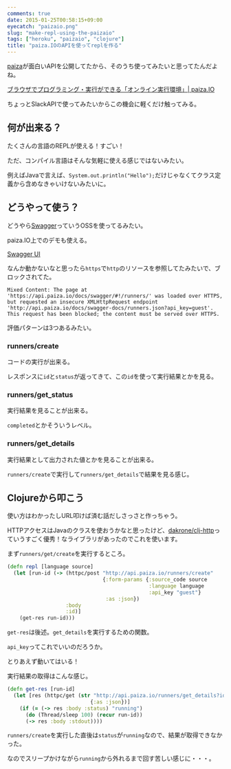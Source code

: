 ```yaml
---
comments: true
date: 2015-01-25T00:58:15+09:00
eyecatch: "paizaio.png"
slug: "make-repl-using-the-paizaio"
tags: ["heroku", "paizaio", "clojure"]
title: "paiza.IOのAPIを使ってreplを作る"
---
```


[paiza](http://paiza.jp/)が面白いAPIを公開してたから、そのうち使ってみたいと思ってたんだよね。

[ブラウザでプログラミング・実行ができる「オンライン実行環境」| paiza.IO](https://paiza.io/)

ちょっとSlackAPIで使ってみたいからこの機会に軽くだけ触ってみる。

## 何が出来る？

たくさんの言語のREPLが使える！すごい！

ただ、コンパイル言語はそんな気軽に使える感じではないみたい。

例えばJavaで言えば、`System.out.println("Hello");`だけじゃなくてクラス定義から含めなきゃいけないみたいに。

## どうやって使う？

どうやら[Swagger](http://swagger.io/)っていうOSSを使ってるみたい。

paiza.IO上でのデモも使える。

[Swagger UI](http://api.paiza.io/docs/swagger/#!/runners/)

なんか動かないなと思ったら`https`で`http`のリソースを参照してたみたいで、ブロックされてた。

    Mixed Content: The page at 'https://api.paiza.io/docs/swagger/#!/runners/' was loaded over HTTPS, but requested an insecure XMLHttpRequest endpoint 'http://api.paiza.io/docs/swagger-docs/runners.json?api_key=guest'. This request has been blocked; the content must be served over HTTPS.

評価パターンは3つあるみたい。

### runners/create

コードの実行が出来る。

レスポンスに`id`と`status`が返ってきて、この`id`を使って実行結果とかを見る。

### runners/get_status

実行結果を見ることが出来る。

`completed`とかそういうレベル。

### runners/get_details

実行結果として出力された値とかを見ることが出来る。

`runners/create`で実行して`runners/get_details`で結果を見る感じ。

## Clojureから叩こう

使い方はわかったしURL叩けば済む話だしさっさと作っちゃう。

HTTPアクセスはJavaのクラスを使おうかなと思ったけど、[dakrone/clj-http](https://github.com/dakrone/clj-http)っていうすごく優秀！なライブラリがあったのでこれを使います。

まず`runners/get/create`を実行するところ。

``` clojure
(defn repl [language source]
  (let [run-id (-> (httpc/post "http://api.paiza.io/runners/create"
                               {:form-params {:source_code source
                                              :language language
                                              :api_key "guest"}
                                :as :json})
                   :body
                   :id)]
    (get-res run-id)))
```

`get-res`は後述。`get_details`を実行するための関数。

`api_key`ってこれでいいのだろうか。

とりあえず動いてはいる！

実行結果の取得はこんな感じ。

``` clojure
(defn get-res [run-id]
  (let [res (httpc/get (str "http://api.paiza.io/runners/get_details?id=" run-id "&api_key=guest")
                           {:as :json})]
    (if (= (-> res :body :status) "running")
      (do (Thread/sleep 100) (recur run-id))
      (-> res :body :stdout))))
```

`runners/create`を実行した直後は`status`が`running`なので、結果が取得できなかった。

なのでスリープかけながら`running`から外れるまで回す苦しい感じに・・・。

